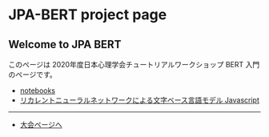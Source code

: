 # JPA-BERT project page

## Welcome to JPA BERT

このページは 2020年度日本心理学会チュートリアルワークショップ BERT 入門のページです。

- [notebooks](notebooks)
- [リカレントニューラルネットワークによる文字ベース言語モデル Javascript](https://komazawa-deep-learning.github.io/character_demo.html)

---

- [大会ページへ](http://jpa2020.com/)
